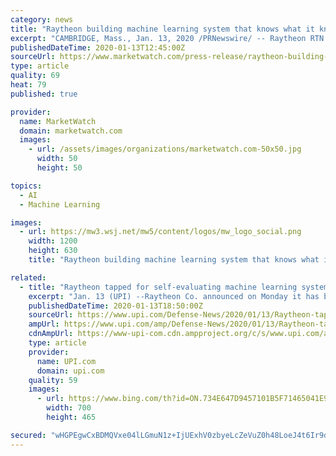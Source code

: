 ```yaml
---
category: news
title: "Raytheon building machine learning system that knows what it knows"
excerpt: "CAMBRIDGE, Mass., Jan. 13, 2020 /PRNewswire/ -- Raytheon RTN is developing a machine learning technology under a $6 million contract from the"
publishedDateTime: 2020-01-13T12:45:00Z
sourceUrl: https://www.marketwatch.com/press-release/raytheon-building-machine-learning-system-that-knows-what-it-knows-2020-01-13
type: article
quality: 69
heat: 79
published: true

provider:
  name: MarketWatch
  domain: marketwatch.com
  images:
    - url: /assets/images/organizations/marketwatch.com-50x50.jpg
      width: 50
      height: 50

topics:
  - AI
  - Machine Learning

images:
  - url: https://mw3.wsj.net/mw5/content/logos/mw_logo_social.png
    width: 1200
    height: 630
    title: "Raytheon building machine learning system that knows what it knows"

related:
  - title: "Raytheon tapped for self-evaluating machine learning system"
    excerpt: "Jan. 13 (UPI) --Raytheon Co. announced on Monday it has begun work on a machine-learning technology allowing machines to teach machines through artificial intelligence use. The $6 million contract is one of four, valued at a total of $20.9 million, between the U.S. Defense Research Projects Agency and Raytheon BBN Technologies, SRI ..."
    publishedDateTime: 2020-01-13T18:50:00Z
    sourceUrl: https://www.upi.com/Defense-News/2020/01/13/Raytheon-tapped-for-self-evaluating-machine-learning-system/4541578937214/
    ampUrl: https://www.upi.com/amp/Defense-News/2020/01/13/Raytheon-tapped-for-self-evaluating-machine-learning-system/4541578937214/
    cdnAmpUrl: https://www-upi-com.cdn.ampproject.org/c/s/www.upi.com/amp/Defense-News/2020/01/13/Raytheon-tapped-for-self-evaluating-machine-learning-system/4541578937214/
    type: article
    provider:
      name: UPI.com
      domain: upi.com
    quality: 59
    images:
      - url: https://www.bing.com/th?id=ON.734E647D9457101B5F71465041E9BF25
        width: 700
        height: 465

secured: "wHGPEgwCxBDMQVxe04lLGmuN1z+IjUExhV0zbyeLcZeVuZ0h48LoeJ4t6Ir9dNG9s457ksPe53AKF0WfnGljR+IBmbY2W0+JvaYjicp/MvQQdyd70M4E/Oj6nprhees30M3bACX2dzP9eM9bs1SvWs5nqU6lUgeLEPSiDXwx01DKEeoHK86d8S0J+kr/lVdsKcVywr2Th0UFrMoUzgqPBZip3Gtje0XmArHeWwFh7V45VI6oNUaN7kistZ9FwD7dAPAN2UBp93z/QyUiyBM6zQ==;7fu9h6X+WSYyUwipqNYHzg=="
---
```


